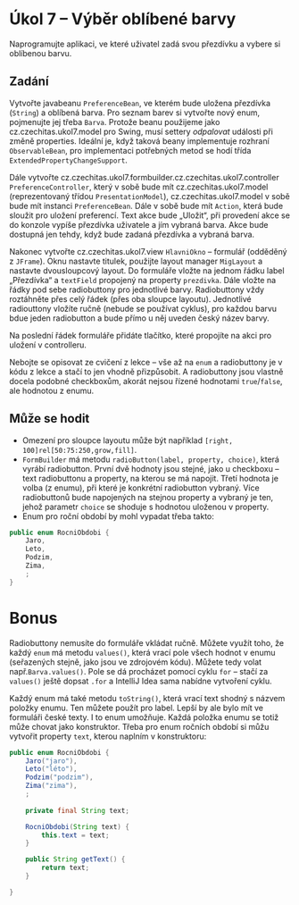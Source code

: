 # Úkol 7 – Výběr oblíbené barvy
Naprogramujte aplikaci, ve které uživatel zadá svou přezdívku a vybere si oblíbenou barvu.

## Zadání
Vytvořte javabeanu `PreferenceBean`, ve kterém bude uložena přezdívka (`String`) a oblíbená barva. Pro seznam barev si vytvořte nový enum,
pojmenujte jej třeba `Barva`. Protože beanu použijeme jako cz.czechitas.ukol7.model pro Swing, musí settery *odpalovat* události při změně
properties. Ideální je, když taková beany implementuje rozhraní `ObservableBean`, pro implementaci potřebných metod se hodí
třída `ExtendedPropertyChangeSupport`.

Dále vytvořte cz.czechitas.ukol7.formbuilder.cz.czechitas.ukol7.controller `PreferenceController`, který v sobě bude mít cz.czechitas.ukol7.model (reprezentovaný třídou `PresentationModel`), cz.czechitas.ukol7.model v sobě bude mít
instanci `PreferenceBean`. Dále v sobě bude mít `Action`, která bude sloužit pro uložení preferencí. Text akce bude
„Uložit“, při provedení akce se do konzole vypíše přezdívka uživatele a jím vybraná barva. Akce bude dostupná jen tehdy,
když bude zadaná přezdívka a vybraná barva.

Nakonec vytvořte cz.czechitas.ukol7.view `HlavniOkno` – formulář (odděděný z `JFrame`). Oknu nastavte titulek, použijte layout manager
`MigLayout` a nastavte dvousloupcový layout. Do formuláře vložte na jednom řádku label „Přezdívka“ a `textField` propojený
na property `prezdivka`. Dále vložte na řádky pod sebe radiobuttony pro jednotlivé barvy. Radiobuttony vždy roztáhněte
přes celý řádek (přes oba sloupce layoutu). Jednotlivé radiouttony vložíte ručně (nebude se používat cyklus), pro
každou barvu bdue jeden radiobutton a bude přímo u něj uveden český název barvy.

Na poslední řádek formuláře přidáte tlačítko, které propojíte na akci pro uložení v controlleru.

Nebojte se opisovat ze cvičení z lekce – vše až na `enum` a radiobuttony je v kódu z lekce a stačí to jen vhodně
přizpůsobit. A radiobuttony jsou vlastně docela podobné checkboxům, akorát nejsou řízené hodnotami `true`/`false`, ale
hodnotou z enumu.

## Může se hodit
* Omezení pro sloupce layoutu může být například `[right, 100]rel[50:75:250,grow,fill]`.
* `FormBuilder` má metodu `radioButton(label, property, choice)`, která vyrábí radiobutton. První dvě hodnoty jsou stejné, jako u checkboxu – text radiobuttonu a property, na kterou se má napojit. Třetí hodnota je volba (z enumu), při které je konkrétní radiobutton vybraný. Více radiobuttonů bude napojených na stejnou property a vybraný je ten, jehož parametr `choice` se shoduje s hodnotou uloženou v property. 
* Enum pro roční období by mohl vypadat třeba takto: 
```java
public enum RocniObdobi {
    Jaro,
    Leto,
    Podzim,
    Zima,
    ;
}
```

# Bonus

Radiobuttony nemusíte do formuláře vkládat ručně. Můžete využít toho, že každý `enum` má metodu `values()`, která vrací
pole všech hodnot v enumu (seřazených stejně, jako jsou ve zdrojovém kódu). Můžete tedy volat např.`Barva.values()`. Pole
se dá procházet pomocí cyklu `for` – stačí za `values()` ještě dopsat `.for` a IntelliJ Idea sama nabídne vytvoření cyklu.

Každý enum má také metodu `toString()`, která vrací text shodný s názvem položky enumu. Ten můžete použít pro label.
Lepší by ale bylo mít ve formuláři české texty. I to enum umožňuje. Každá položka enumu se totiž může chovat jako konstruktor.
Třeba pro enum ročních období si můžu vytvořit property `text`, kterou naplním v konstruktoru: 

```java
public enum RocniObdobi {
    Jaro("jaro"),
    Leto("léto"),
    Podzim("podzim"),
    Zima("zima"),
    ;
    
    private final String text;

    RocniObdobi(String text) {
        this.text = text;
    }

    public String getText() {
        return text;
    }

}
